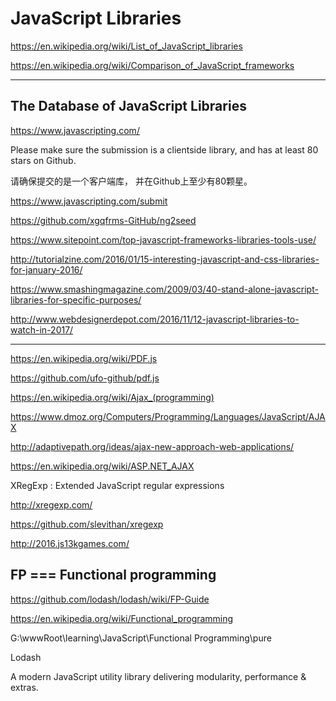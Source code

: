 # JavaScript Libraries  


https://en.wikipedia.org/wiki/List_of_JavaScript_libraries



https://en.wikipedia.org/wiki/Comparison_of_JavaScript_frameworks



*******************************************************************************



## The Database of JavaScript Libraries

https://www.javascripting.com/


Please make sure the submission is a clientside library, and has at least 80 stars on Github.


请确保提交的是一个客户端库， 并在Github上至少有80颗星。


https://www.javascripting.com/submit

https://github.com/xgqfrms-GitHub/ng2seed







https://www.sitepoint.com/top-javascript-frameworks-libraries-tools-use/


http://tutorialzine.com/2016/01/15-interesting-javascript-and-css-libraries-for-january-2016/



https://www.smashingmagazine.com/2009/03/40-stand-alone-javascript-libraries-for-specific-purposes/



http://www.webdesignerdepot.com/2016/11/12-javascript-libraries-to-watch-in-2017/





*******************************************************************************








https://en.wikipedia.org/wiki/PDF.js

https://github.com/ufo-github/pdf.js


https://en.wikipedia.org/wiki/Ajax_(programming)

https://www.dmoz.org/Computers/Programming/Languages/JavaScript/AJAX  

http://adaptivepath.org/ideas/ajax-new-approach-web-applications/  

https://en.wikipedia.org/wiki/ASP.NET_AJAX





XRegExp : Extended JavaScript regular expressions


http://xregexp.com/


https://github.com/slevithan/xregexp



http://2016.js13kgames.com/






## FP  === Functional programming

https://github.com/lodash/lodash/wiki/FP-Guide

https://en.wikipedia.org/wiki/Functional_programming

G:\wwwRoot\learning\JavaScript\Functional Programming\pure


Lodash 

A modern JavaScript utility library delivering modularity, performance & extras.






